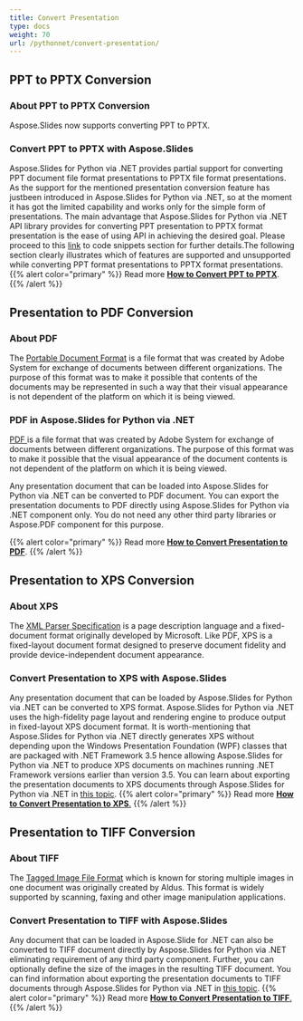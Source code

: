 ```yaml
---
title: Convert Presentation
type: docs
weight: 70
url: /pythonnet/convert-presentation/
---
```


## **PPT to PPTX Conversion**
### **About PPT to PPTX Conversion**
Aspose.Slides now supports converting PPT to PPTX.
### **Convert PPT to PPTX with Aspose.Slides**
Aspose.Slides for Python via .NET provides partial support for converting PPT document file format presentations to PPTX file format presentations. As the support for the mentioned presentation conversion feature has justbeen introduced in Aspose.Slides for Python via .NET, so at the moment it has got the limited capability and works only for the simple form of presentations. The main advantage that Aspose.Slides for Python via .NET API library provides for converting PPT presentation to PPTX format presentation is the ease of using API in achieving the desired goal. Please proceed to this [link](/slides/pythonnet/convert-presentation/) to code snippets section for further details.The following section clearly illustrates which of features are supported and unsupported while converting PPT format presentations to PPTX format presentations.
{{% alert color="primary" %}} 
Read more [**How to Convert PPT to PPTX**](/slides/pythonnet/convert-ppt-to-pptx/).
{{% /alert %}}
## **Presentation to PDF Conversion**
### **About PDF**
The [Portable Document Format](https://en.wikipedia.org/wiki/PDF) is a file format that was created by Adobe System for exchange of documents between different organizations. The purpose of this format was to make it possible that contents of the documents may be represented in such a way that their visual appearance is not dependent of the platform on which it is being viewed.
### **PDF in Aspose.Slides for Python via .NET**
[PDF ](https://docs.fileformat.com/pdf/)is a file format that was created by Adobe System for exchange of documents between different organizations. The purpose of this format was to make it possible that the visual appearance of the document contents is not dependent of the platform on which it is being viewed. 

Any presentation document that can be loaded into Aspose.Slides for Python via .NET can be converted to PDF document. You can export the presentation documents to PDF directly using Aspose.Slides for Python via .NET component only. You do not need any other third party libraries or Aspose.PDF component for this purpose. 

{{% alert color="primary" %}} 
Read more [**How to Convert Presentation to PDF**](/slides/pythonnet/convert-powerpoint-ppt-and-pptx-to-pdf/).
{{% /alert %}}

## **Presentation to XPS Conversion**
### **About XPS**
The [XML Parser Specification](https://en.wikipedia.org/wiki/Open_XML_Paper_Specification) is a page description language and a fixed-document format originally developed by Microsoft. Like PDF, XPS is a fixed-layout document format designed to preserve document fidelity and provide device-independent document appearance.
### **Convert Presentation to XPS with Aspose.Slides**
Any presentation document that can be loaded by Aspose.Slides for Python via .NET can be converted to XPS format. Aspose.Slides for Python via .NET uses the high-fidelity page layout and rendering engine to produce output in fixed-layout XPS document format. It is worth-mentioning that Aspose.Slides for Python via .NET directly generates XPS without depending upon the Windows Presentation Foundation (WPF) classes that are packaged with .NET Framework 3.5 hence allowing Aspose.Slides for Python via .NET to produce XPS documents on machines running .NET Framework versions earlier than version 3.5. You can learn about exporting the presentation documents to XPS documents through Aspose.Slides for Python via .NET in [this topic](/slides/pythonnet/convert-powerpoint-ppt-and-pptx-to-microsoft-xps-document/).
{{% alert color="primary" %}} 
Read more [**How to Convert Presentation to XPS**.](/slides/pythonnet/convert-powerpoint-ppt-and-pptx-to-microsoft-xps-document/)
{{% /alert %}}
## **Presentation to TIFF Conversion**
### **About TIFF**
The [Tagged Image File Format](https://en.wikipedia.org/wiki/TIFF) which is known for storing multiple images in one document was originally created by Aldus. This format is widely supported by scanning, faxing and other image manipulation applications.
### **Convert Presentation to TIFF with Aspose.Slides**
Any document that can be loaded in Aspose.Slide for .NET can also be converted to TIFF document directly by Aspose.Slides for Python via .NET eliminating requirement of any third party component. Further, you can optionally define the size of the images in the resulting TIFF document. You can find information about exporting the presentation documents to TIFF documents through Aspose.Slides for Python via .NET in [this topic](/slides/pythonnet/convert-powerpoint-ppt-and-pptx-to-tiff/).
{{% alert color="primary" %}} 
Read more [**How to Convert Presentation to TIFF**.](/slides/pythonnet/convert-powerpoint-to-tiff/)
{{% /alert %}}